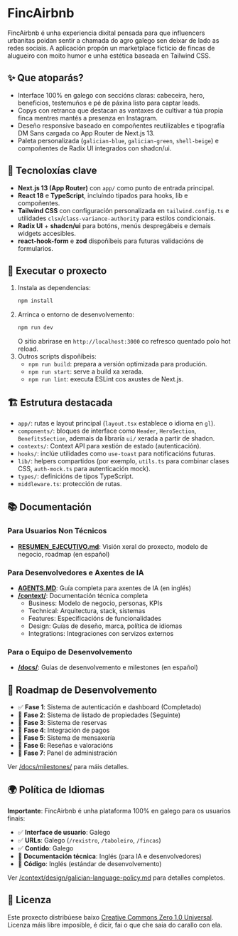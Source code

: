 ﻿# FincAirbnb

FincAirbnb é unha experiencia dixital pensada para que influencers urbanitas poidan sentir a chamada do agro galego sen deixar de lado as redes sociais. A aplicación propón un marketplace ficticio de fincas de alugueiro con moito humor e unha estética baseada en Tailwind CSS.

## ✨ Que atoparás?
- Interface 100% en galego con seccións claras: cabeceira, hero, beneficios, testemuños e pé de páxina listo para captar leads.
- Copys con retranca que destacan as vantaxes de cultivar a túa propia finca mentres mantés a presenza en Instagram.
- Deseño responsive baseado en compoñentes reutilizables e tipografía DM Sans cargada co App Router de Next.js 13.
- Paleta personalizada (`galician-blue`, `galician-green`, `shell-beige`) e compoñentes de Radix UI integrados con shadcn/ui.

## 🧰 Tecnoloxías clave
- **Next.js 13 (App Router)** con `app/` como punto de entrada principal.
- **React 18** e **TypeScript**, incluíndo tipados para hooks, lib e compoñentes.
- **Tailwind CSS** con configuración personalizada en `tailwind.config.ts` e utilidades `clsx`/`class-variance-authority` para estilos condicionais.
- **Radix UI** + **shadcn/ui** para botóns, menús despregábeis e demais widgets accesibles.
- **react-hook-form** e **zod** dispoñíbeis para futuras validacións de formularios.

## 🚀 Executar o proxecto
1. Instala as dependencias:
   ```bash
   npm install
   ```
2. Arrinca o entorno de desenvolvemento:
   ```bash
   npm run dev
   ```
   O sitio abrirase en `http://localhost:3000` co refresco quentado polo hot reload.
3. Outros scripts dispoñíbeis:
   - `npm run build`: prepara a versión optimizada para produción.
   - `npm run start`: serve a build xa xerada.
   - `npm run lint`: executa ESLint cos axustes de Next.js.

## 🏗️ Estrutura destacada
- `app/`: rutas e layout principal (`layout.tsx` establece o idioma en `gl`).
- `components/`: bloques de interface como `Header`, `HeroSection`, `BenefitsSection`, ademais da libraría `ui/` xerada a partir de shadcn.
- `contexts/`: Context API para xestión de estado (autenticación).
- `hooks/`: inclúe utilidades como `use-toast` para notificacións futuras.
- `lib/`: helpers compartidos (por exemplo, `utils.ts` para combinar clases CSS, `auth-mock.ts` para autenticación mock).
- `types/`: definicións de tipos TypeScript.
- `middleware.ts`: protección de rutas.

## 📚 Documentación

### Para Usuarios Non Técnicos
- **[RESUMEN_EJECUTIVO.md](RESUMEN_EJECUTIVO.md)**: Visión xeral do proxecto, modelo de negocio, roadmap (en español)

### Para Desenvolvedores e Axentes de IA
- **[AGENTS.MD](AGENTS.MD)**: Guía completa para axentes de IA (en inglés)
- **[/context/](context/)**: Documentación técnica completa
  - Business: Modelo de negocio, personas, KPIs
  - Technical: Arquitectura, stack, sistemas
  - Features: Especificacións de funcionalidades
  - Design: Guías de deseño, marca, política de idiomas
  - Integrations: Integraciones con servizos externos

### Para o Equipo de Desenvolvemento
- **[/docs/](docs/)**: Guías de desenvolvemento e milestones (en español)

## 🎯 Roadmap de Desenvolvemento

- ✅ **Fase 1**: Sistema de autenticación e dashboard (Completado)
- 🚧 **Fase 2**: Sistema de listado de propiedades (Seguinte)
- 📅 **Fase 3**: Sistema de reservas
- 📅 **Fase 4**: Integración de pagos
- 📅 **Fase 5**: Sistema de mensaxería
- 📅 **Fase 6**: Reseñas e valoracións
- 📅 **Fase 7**: Panel de administración

Ver [/docs/milestones/](docs/milestones/) para máis detalles.

## 🌍 Política de Idiomas

**Importante**: FincAirbnb é unha plataforma 100% en galego para os usuarios finais:

- ✅ **Interface de usuario**: Galego
- ✅ **URLs**: Galego (`/rexistro`, `/taboleiro`, `/fincas`)
- ✅ **Contido**: Galego
- 📝 **Documentación técnica**: Inglés (para IA e desenvolvedores)
- 📝 **Código**: Inglés (estándar de desenvolvemento)

Ver [/context/design/galician-language-policy.md](context/design/galician-language-policy.md) para detalles completos.

## 📄 Licenza
Este proxecto distribúese baixo [Creative Commons Zero 1.0 Universal](https://creativecommons.org/publicdomain/zero/1.0/).
Licenza máis libre imposible, é dicir, fai o que che saia do carallo con ela.
